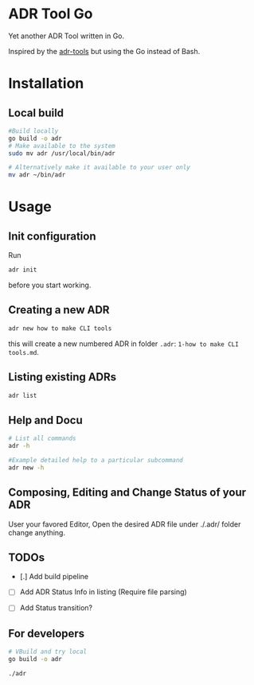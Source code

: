 # ADR Tool Go

Yet another ADR Tool written in Go.

Inspired by the [adr-tools](https://github.com/npryce/adr-tools) but using the Go instead of Bash.

# Installation 

## Local build

```bash
#Build locally
go build -o adr
# Make available to the system
sudo mv adr /usr/local/bin/adr

# Alternatively make it available to your user only
mv adr ~/bin/adr

```

# Usage

## Init configuration

Run
```bash
adr init 
```
before you start working.

## Creating a new ADR

```bash
adr new how to make CLI tools
```
this will create a new numbered ADR in folder `.adr`:
`1-how to make CLI tools.md`.

## Listing existing ADRs

```bash
adr list 
```

## Help and Docu

```bash
# List all commands
adr -h 

#Example detailed help to a particular subcommand
adr new -h 
```

## Composing, Editing and Change Status of your ADR

User your favored Editor, Open the desired ADR file under ./.adr/ folder change anything.

## TODOs

* [.] Add build pipeline
* [ ] Add ADR Status Info in listing (Require file parsing)
* [ ] Add Status transition? 


## For developers

```bash
# VBuild and try local
go build -o adr

./adr
```